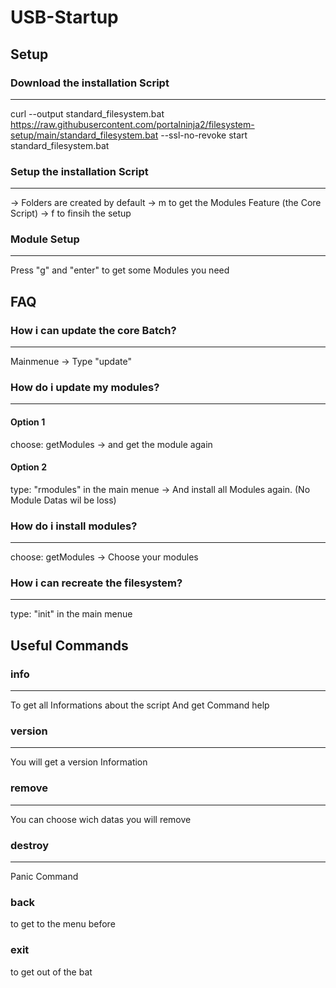 # USB-Startup

## Setup
### Download the installation Script
---
curl --output standard_filesystem.bat https://raw.githubusercontent.com/portalninja2/filesystem-setup/main/standard_filesystem.bat --ssl-no-revoke
start standard_filesystem.bat

### Setup the installation Script
---
-> Folders are created by default
-> m to get the Modules Feature (the Core Script)
-> f to finsih the setup

### Module Setup
---
Press "g" and "enter" to get some Modules you need

## FAQ
### How i can update the core Batch?
----
Mainmenue -> Type "update"

### How do i update my modules?
----

#### Option 1
choose: getModules -> and get the module again

#### Option 2
type: "rmodules" in the main menue -> And install all Modules again. (No Module Datas wil be loss)

### How do i install modules?
----
choose: getModules -> Choose your modules

### How i can recreate the filesystem?
----
type: "init" in the main menue

## Useful Commands
### info
---
To get all Informations about the script
And get Command help

### version
---
You will get a version Information

### remove
---
You can choose wich datas you will remove

### destroy
---
Panic Command

### back
to get to the menu before

### exit
to get out of the bat
